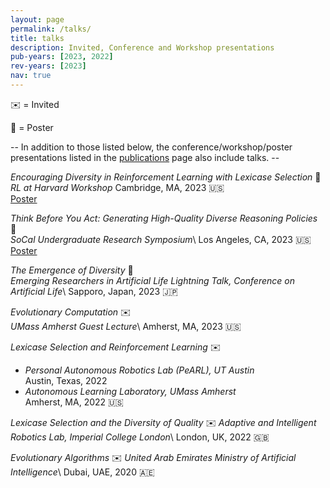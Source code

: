 ```yaml
---
layout: page
permalink: /talks/
title: talks
description: Invited, Conference and Workshop presentations
pub-years: [2023, 2022]
rev-years: [2023]
nav: true
---
```

:envelope: = Invited

:pushpin: = Poster

-- In addition to those listed below, the conference/workshop/poster presentations listed in the [publications](/publications) page also include talks. --

*Encouraging Diversity in Reinforcement Learning with Lexicase Selection* :pushpin:     
*RL at Harvard Workshop* Cambridge, MA, 2023 :us:    
<a href="href={{ '/assets/pdf/posters/RL_Harvard.pdf' | prepend: site.baseurl | prepend: site.url }}" class="nav-link btn btn-sm z-depth-0" role="button">Poster</a>

*Think Before You Act: Generating High-Quality Diverse Reasoning Policies* :pushpin:    
*SoCal Undergraduate Research Symposium*\ Los Angeles, CA, 2023 :us:    
<a href="href={{ '/assets/pdf/posters/RL_Harvard.pdf' | prepend: site.baseurl | prepend: site.url }}" class="nav-link btn btn-sm z-depth-0" role="button">Poster</a>

*The Emergence of Diversity*  :briefcase:    
*Emerging Researchers in Artificial Life Lightning Talk, Conference on Artificial Life*\ Sapporo, Japan, 2023 :jp:

*Evolutionary Computation* :envelope:    
*UMass Amherst Guest Lecture*\ Amherst, MA, 2023 :us:

*Lexicase Selection and Reinforcement Learning* :envelope:    
- *Personal Autonomous Robotics Lab (PeARL), UT Austin*\
Austin, Texas, 2022    
- *Autonomous Learning Laboratory, UMass Amherst*\
Amherst, MA, 2022 :us:


*Lexicase Selection and the Diversity of Quality* :envelope: *Adaptive and Intelligent Robotics Lab, Imperial College London*\ London, UK, 2022 :uk:


*Evolutionary Algorithms* :envelope: *United Arab Emirates Ministry of Artificial Intelligence*\ Dubai, UAE, 2020 :united_arab_emirates: